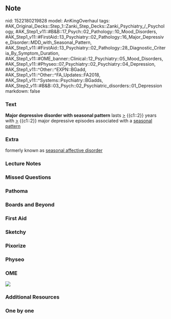 ## Note
nid: 1522180219828
model: AnKingOverhaul
tags: #AK_Original_Decks::Step_1::Zanki_Step_Decks::Zanki_Psychiatry_/_Psychology, #AK_Step1_v11::#B&B::17_Psych::02_Pathology::10_Mood_Disorders, #AK_Step1_v11::#FirstAid::13_Psychiatry::02_Pathology::16_Major_Depressive_Disorder::MDD_with_Seasonal_Pattern, #AK_Step1_v11::#FirstAid::13_Psychiatry::02_Pathology::28_Diagnostic_Criteria_By_Symptom_Duration, #AK_Step1_v11::#OME_banner::Clinical::12_Psychiatry::05_Mood_Disorders, #AK_Step1_v11::#Physeo::07_Psychiatry::02_Psychiatry::04_Depression, #AK_Step1_v11::^Other::^EXPN::BGadd, #AK_Step1_v11::^Other::^FA_Updates::FA2018, #AK_Step1_v11::^Systems::Psychiatry::BGadds, #AK_Step2_v11::#B&B::03_Psych::02_Psychiatric_disorders::01_Depression
markdown: false

### Text
<b>Major depressive disorder with seasonal pattern</b> lasts
<u>></u> {{c1::2}} years with <u>></u> {{c1::2}} major
depressive episodes associated with a <u>seasonal pattern</u>

### Extra
formerly known as <u>seasonal affective disorder</u>

### Lecture Notes


### Missed Questions


### Pathoma


### Boards and Beyond


### First Aid


### Sketchy


### Pixorize


### Physeo


### OME
<div class="ome-widget">
  <a href=
  "https://onlinemeded.org/spa/psychiatry/mood-disorders/acquire?ref=anki">
  <img src="_OME_AnkiFlashcards_Lesson_2.png"></a>
</div>

### Additional Resources


### One by one

